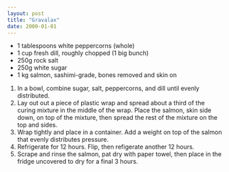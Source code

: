 ```yaml
---
layout: post
title: "Gravalax"
date: 2000-01-01
---
```


- 1 tablespoons white peppercorns (whole)
- 1 cup fresh dill, roughly chopped (1 big bunch)
- 250g rock salt
- 250g white sugar
- 1 kg salmon, sashimi-grade, bones removed and skin on

1. In a bowl, combine sugar, salt, peppercorns, and dill until evenly distributed.
2. Lay out out a piece of plastic wrap and spread about a third of the curing mixture in the middle of the wrap. Place the salmon, skin side down, on top of the mixture, then spread the rest of the mixture on the top and sides.
3. Wrap tightly and place in a container. Add a weight on top of the salmon that evenly distributes pressure.
4. Refrigerate for 12 hours. Flip, then refigerate another 12 hours.
5. Scrape and rinse the salmon, pat dry with paper towel, then place in the fridge uncovered to dry for a final 3 hours.